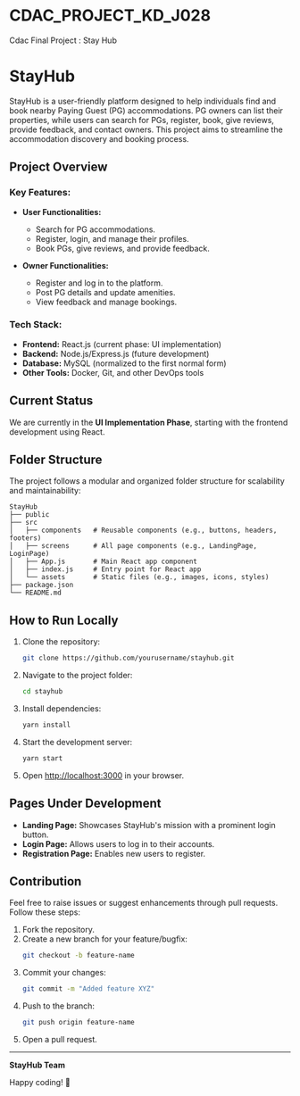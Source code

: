 # CDAC_PROJECT_KD_J028
Cdac Final Project : Stay Hub

# StayHub

StayHub is a user-friendly platform designed to help individuals find and book nearby Paying Guest (PG) accommodations. PG owners can list their properties, while users can search for PGs, register, book, give reviews, provide feedback, and contact owners. This project aims to streamline the accommodation discovery and booking process.

## Project Overview

### Key Features:
- **User Functionalities:**
  - Search for PG accommodations.
  - Register, login, and manage their profiles.
  - Book PGs, give reviews, and provide feedback.

- **Owner Functionalities:**
  - Register and log in to the platform.
  - Post PG details and update amenities.
  - View feedback and manage bookings.

### Tech Stack:
- **Frontend:** React.js (current phase: UI implementation)
- **Backend:** Node.js/Express.js (future development)
- **Database:** MySQL (normalized to the first normal form)
- **Other Tools:** Docker, Git, and other DevOps tools

## Current Status
We are currently in the **UI Implementation Phase**, starting with the frontend development using React.

## Folder Structure
The project follows a modular and organized folder structure for scalability and maintainability:

```
StayHub
├── public
├── src
│   ├── components   # Reusable components (e.g., buttons, headers, footers)
│   ├── screens      # All page components (e.g., LandingPage, LoginPage)
│   ├── App.js       # Main React app component
│   ├── index.js     # Entry point for React app
│   └── assets       # Static files (e.g., images, icons, styles)
├── package.json
└── README.md
```

## How to Run Locally
1. Clone the repository:
   ```bash
   git clone https://github.com/yourusername/stayhub.git
   ```

2. Navigate to the project folder:
   ```bash
   cd stayhub
   ```

3. Install dependencies:
   ```bash
   yarn install
   ```

4. Start the development server:
   ```bash
   yarn start
   ```

5. Open [http://localhost:3000](http://localhost:3000) in your browser.

## Pages Under Development
- **Landing Page:** Showcases StayHub's mission with a prominent login button.
- **Login Page:** Allows users to log in to their accounts.
- **Registration Page:** Enables new users to register.

## Contribution
Feel free to raise issues or suggest enhancements through pull requests. Follow these steps:
1. Fork the repository.
2. Create a new branch for your feature/bugfix:
   ```bash
   git checkout -b feature-name
   ```
3. Commit your changes:
   ```bash
   git commit -m "Added feature XYZ"
   ```
4. Push to the branch:
   ```bash
   git push origin feature-name
   ```
5. Open a pull request.

---

**StayHub Team**

Happy coding! 🚀

